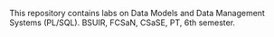 This repository contains labs on Data Models and Data Management Systems (PL/SQL). BSUIR, FCSaN, CSaSE, PT, 6th semester.
